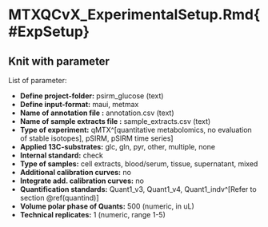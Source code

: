 # MTXQCvX_ExperimentalSetup.Rmd{#ExpSetup}

## Knit with parameter

List of parameter:

  * **Define project-folder:** psirm_glucose (text)
  * **Define input-format:** maui, metmax
  * **Name of annotation file :** annotation.csv (text)
  * **Name of sample extracts file :** sample_extracts.csv (text)
  * **Type of experiment:** qMTX^[quantitative metabolomics, no evaluation of stable isotopes], pSIRM, pSIRM time series]
  * **Applied 13C-substrates:** glc, gln, pyr, other, multiple, none
  * **Internal standard:** check
  * **Type of samples:** cell extracts, blood/serum, tissue, supernatant, mixed
  * **Additional calibration curves:** no
  * **Integrate add. calibration curves:** no
  * **Quantification standards:** Quant1_v3, Quant1_v4, Quant1_indv^[Refer to section \@ref(quantind)] 
  * **Volume polar phase of Quants:** 500 (numeric, in uL)
  * **Technical replicates:** 1 (numeric, range 1-5)
